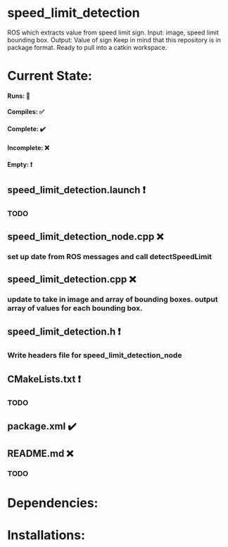 # speed_limit_detection
ROS which extracts value from speed limit sign. Input: image, speed limit bounding box. Output: Value of sign
Keep in mind that this repository is in package format. Ready to pull into a catkin workspace.

# Current State:
#### Runs: 🏃
#### Compiles: ✅
#### Complete: ✔️
#### Incomplete: ❌
#### Empty: ❗️
## speed_limit_detection.launch ❗️
### TODO
## speed_limit_detection_node.cpp ❌
### set up date from ROS messages and call detectSpeedLimit
## speed_limit_detection.cpp ❌
### update to take in image and array of bounding boxes. output array of values for each bounding box.
## speed_limit_detection.h ❗️
### Write headers file for speed_limit_detection_node
## CMakeLists.txt ❗️
### TODO
## package.xml ✔️
## README.md ❌
### TODO

# Dependencies:
# Installations:
